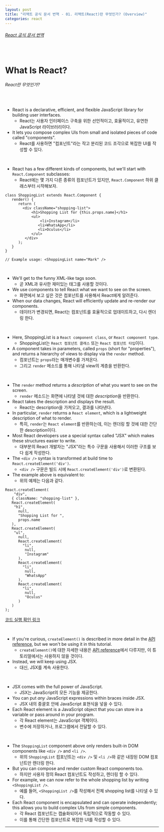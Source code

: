 ```yaml
---
layout: post
title: "리액트 공식 문서 번역 - 01. 리액트(React)란 무엇인가? (Overview)"
categories: react
---
```


###### [React 공식 문서 번역](https://reactjs.org/tutorial/tutorial.html#overview)

<br>

# What Is React?

###### React란 무엇인가?

<br>

- React is a declarative, efficient, and flexible JavaScript library for building user interfaces.
  - React는 사용자 인터페이스 구축을 위한 선언적이고, 효율적이고, 유연한 JavaScript 라이브러리이다.
- It lets you compose complex UIs from small and isolated pieces of code called "components".
  - React를 사용하면 "컴포넌트"라는 작고 분리된 코드 조각으로 복잡한 UI를 작성할 수 있다.

<br>

- React has a few different kinds of components, but we'll start with `React.Component` subclasses:
  - React에는 몇 가지 다른 종류의 컴포넌트가 있지만, `React.Component` 하위 클래스부터 시작해보자.

```react
class ShoppingList extends React.Component {
   render() {
      return (
      	<div className="shopping-list">
         	<h1>Shopping List for {this.props.name}</h1>
            <ul>
            	<li>Instagram</li>
               <li>WhatsApp</li>
               <li>Oculus</li>
            </ul>
         </div>
      );
   }
}

// Example usage: <ShoppingList name="Mark" />
```

<br>

- We'll get to the funny XML-like tags soon.
  - 곧 XML과 유사한 재미있는 태그를 사용할 것이다.
- We use components to tell React what we want to see on the screen.
  - 화면에서 보고 싶은 것은 컴포넌트를 사용해서 React에게 알려준다.
- When our data changes, React will efficiently update and re-render our components.
  - 데이터가 변경되면, React는 컴포넌트를 효율적으로 업데이트하고, 다시 렌더링 한다.

<br>

- Here, ShoppingList is a `React component class`, or `React component type`.
  - ShoppingList는 `React 컴포넌트 클래스` 또는 `React 컴포넌트 타입`이다.
- A component takes in parameters, called `props` (short for "properties"), and returns a hierarchy of views to display via the `render` method.
  - 컴포넌트는 `props`라는 매개변수를 가져온다.
  - 그리고 `render` 메소드를 통해 나타낼 view의 계층을 반환한다.

<br>

- The `render` method returns a *description* of what you want to see on the screen.
  - `render` 메소드는 화면에 나타낼 것에 대한 *description*을 반환한다.
- React takes the description and displays the result.
  - React는 description을 가져오고, 결과를 나타낸다.
- In particular, `render` returns a `React element`, which is a lightweight description of what to render.
  - 특히, `render`는 `React element`를 반환하는데, 이는 렌더링 할 것에 대한 간단한 description이다.
- Most React developers use a special syntax called "JSX" which makes these structures easier to write.
  - 대부분의 React 개발자는 "JSX"라는 특수 구문을 사용해서 이러한 구조를 보다 쉽게 작성한다.
- The `<div />` syntax is transformed at build time to `React.createElement('div')`.
  - `<div />` 구문은 빌드 시에 `React.createElement('div')`로 변환된다.
- The example above is equivalent to:
  - 위의 예제는 다음과 같다.

```react
React.createElement(
	"div",
   { className: "shopping-list" },
   React.createElement(
   	"h1",
      null,
      "Shopping List for ",
      props.name
   ),
   React.createElement(
   	"ul",
      null,
      React.createElement(
      	"li",
         null,
         "Instagram"
      ),
      React.createElement(
      	"li",
         null,
         "WhatsApp"
      ),
      React.createElement(
      	"li",
         null,
         "Oculus"
      )
   )
);
```

[코드 실행 확인 링크](https://babeljs.io/repl/#?presets=react&code_lz=DwEwlgbgBAxgNgQwM5IHIILYFMC8AiJACwHsAHUsAOwHMBaOMJAFzwD4AoKKYQgRlYDKJclWpQAMoyZQAZsQBOUAN6l5ZJADpKmLAF9gAej4cuwAK5wTXbg1YBJSswTV5mQ7c7XgtgOqEETEgAguTuYFamtgDyMBZmSGFWhhYchuAQrADc7EA)

<br>

- If you're curious, `createElement()` is described in more detail in the [API reference](https://reactjs.org/docs/react-api.html#createelement), but we won't be using it in this tutorial.
  - `createElement()`에 대한 자세한 내용은 [API reference](https://reactjs.org/docs/react-api.html#createelement)에서 다루지만, 이 튜토리얼에서는 사용하지 않을 것이다.
- Instead, we will keep using JSX.
  - 대신, JSX를 계속 사용한다.

<br>

- JSX comes with the full power of JavaScript.
  - JSX는 JavaScript의 모든 기능을 제공한다.
- You can put *any* JavaScript expressions within braces inside JSX.
  - JSX 내의 중괄호 안에 JavaScript 표현식을 넣을 수 있다.
- Each React element is a JavaScript object that you can store in a variable or pass around in your program.
  - 각 React element는 JavaScript 객체이다.
  - 변수에 저장하거나, 프로그램에서 전달할 수 있다.

<br>

- The `ShoppingList` component above only renders built-in DOM components like `<div />` and `<li />`.
  - 위의 `ShoppingList` 컴포넌트는 `<div />` 및 `<li />`와 같은 내장된 DOM 컴포넌트만 렌더링 한다.
- But you can compose and render custom React components too.
  - 하지만 사용자 정의 React 컴포넌트도 작성하고, 렌더링 할 수 있다.
- For example, we can now refer to the whole shopping list by writing `<ShoppingList />`.
  - 예를 들어, `<ShoppingList />`를 작성해서 전체 shopping list를 나타낼 수 있다.
- Each React component is encapsulated and can operate independently; this allows you to build complex UIs from simple components.
  - 각 React 컴포넌트는 캡슐화되어서 독립적으로 작동할 수 있다.
  - 이를 통해 간단한 컴포넌트로 복잡한 UI를 작성할 수 있다.

------

<br>